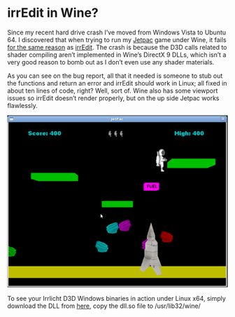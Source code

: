 # irrEdit in Wine?

Since my recent hard drive crash I’ve moved from Windows Vista to Ubuntu 64.
I discovered that when trying to run my [Jetpac](https://web.archive.org/web/20091207064343/http://gallery.bitplane.net/main.php?g2_itemId=403)
game under Wine, it fails [for the same reason](https://web.archive.org/web/20091207064343/http://bugs.winehq.org/show_bug.cgi?id=12020)
as [irrEdit](https://web.archive.org/web/20091207064343/http://www.ambiera.com/irredit/).
The crash is because the D3D calls related to shader compiling aren’t
implemented in Wine’s DirectX 9 DLLs, which isn’t a very good reason to bomb
out as I don’t even use any shader materials.

As you can see on the bug report, all that it needed is someone to stub out
the functions and return an error and irrEdit should work in Linux; all fixed
in about ten lines of code, right? Well, sort of. Wine also has some viewport
issues so irrEdit doesn’t render properly, but on the up side Jetpac works
flawlessly.

![Jetpac](Jetpac_001.png)

To see your Irrlicht D3D Windows binaries in action under Linux x64, simply
download the DLL from [here](https://web.archive.org/web/20091207064343/http://files.bitplane.net/d3dx9_36_wine.tar.gz),
copy the dll.so file to /usr/lib32/wine/
